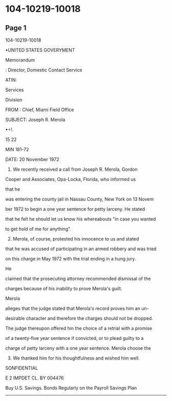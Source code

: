 # 104-10219-10018

## Page 1

104-10219-10018

•UNITED STATES GOVERYMENT

Memorandum

: Director, Domestic Contact Service

ATIN:

Services

Division

FROM : Chief, Miami Field Office

SUBJECT: Joseph R. Merola

•÷!.

15 22

MIN 181-72

DATE: 20 November 1972

1. We recently received a call from Joseph R. Merola, Gordon

Cooper and Associates, Opa-Locka, Florida, who informed us

that he

was entering the county jail in Nassau County, New York on 13 Novem

ber 1972 to begin a one year sentence for petty larceny. He stated

that he felt he should let us know his whereabouts "in case you wanted

to get hold of me for anything".

2. Merola, of course, protested his innocence to us and stated

that he was accused of participating in an armed robbery and was tried

on this charge in May 1972 with the trial ending in a hung jury.

He

claimed that the prosecuting attorney recommended dismissal of the

charges because of his inability to prove Merola's guilt.

Merola

alleges that the judge stated that Merola's record proves him an un-

desirable character and therefore the charges should not be dropped.

The judge thereupon offered hin the choice of a retrial with a promise

of a twenty-five year sentence if convicted, or to plead guilty to a

charge of petty larceny with a one year sentence. Merola choose the

3. We thanked him for his thoughtfulness and wished him well.

SONFIDENTIAL

E 2 IMPDET CL. BY 004476

Buy U.S. Savings. Bonds Regularly on the Payroll Savings Plan

---

